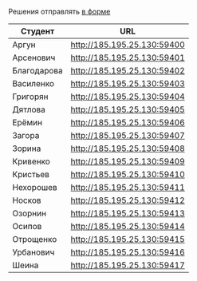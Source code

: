 Решения отправлять [в форме](https://docs.google.com/forms/d/1LzqbHOmu5C-g_teBsPvtR3c-uIDN__tszJsiEHkS9x0)

| Студент | URL |
| --- | --- |
| Аргун | http://185.195.25.130:59400 |
| Арсенович | http://185.195.25.130:59401 |
| Благодарова | http://185.195.25.130:59402 |
| Василенко | http://185.195.25.130:59403 |
| Григорян | http://185.195.25.130:59404 |
| Дятлова | http://185.195.25.130:59405 |
| Ерёмин | http://185.195.25.130:59406 |
| Загора | http://185.195.25.130:59407 |
| Зорина | http://185.195.25.130:59408 |
| Кривенко | http://185.195.25.130:59409 |
| Кристьев | http://185.195.25.130:59410 |
| Нехорошев | http://185.195.25.130:59411 |
| Носков | http://185.195.25.130:59412 |
| Озорнин | http://185.195.25.130:59413 |
| Осипов | http://185.195.25.130:59414 |
| Отрощенко | http://185.195.25.130:59415 |
| Урбанович | http://185.195.25.130:59416 |
| Шеина | http://185.195.25.130:59417 |
